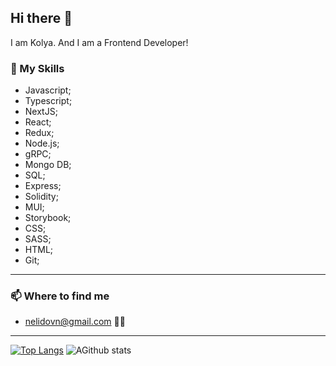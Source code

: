 ## Hi there 👋
I am Kolya. And I am a Frontend Developer! 
### 📶 My Skills
- Javascript;
- Typescript;
- NextJS;
- React;
- Redux;
- Node.js;
- gRPC;
- Mongo DB;
- SQL;
- Express;
- Solidity;
- MUI;
- Storybook;
- CSS;
- SASS;
- HTML;
- Git;
---
  ### 📫  Where to find me
<!-- - [Telegram](https://telegram.org/solarbonus) 📱 -->
- nelidovn@gmail.com 💁‍♂️
---
[![Top Langs](https://github-readme-stats.vercel.app/api/top-langs/?username=cocaKolya)](https://github.com/cocaKolya/github-readme-stats) ![AGithub stats](https://github-readme-stats.vercel.app/api?username=cocaKolya&show_icons=true&theme=default)

<!--
**cocaKolya/cocaKolya** is a ✨ _special_ ✨ repository because its `README.md` (this file) appears on your GitHub profile.

Here are some ideas to get you started:

- 🔭 I’m currently working on ...
- 🌱 I’m currently learning ...
- 👯 I’m looking to collaborate on ...
- 🤔 I’m looking for help with ...
- 💬 Ask me about ...
- 📫 How to reach me: ...
- 😄 Pronouns: ...
- ⚡ Fun fact: ...
-->
